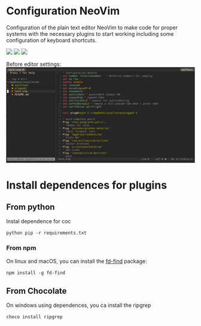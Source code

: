 # Configuration NeoVim

Configuration of the plain text editor NeoVim to make code for proper systems with the necessary plugins to start working including some configuration of keyboard shortcuts.

<a href="https://dotfyle.com/CoolPlayLin/coolplaylin-src-nvim"><img src="https://dotfyle.com/CoolPlayLin/coolplaylin-src-nvim/badges/plugins?style=flat" /></a>
<a href="https://dotfyle.com/CoolPlayLin/coolplaylin-src-nvim"><img src="https://dotfyle.com/CoolPlayLin/coolplaylin-src-nvim/badges/leaderkey?style=flat" /></a>
<a href="https://dotfyle.com/CoolPlayLin/coolplaylin-src-nvim"><img src="https://dotfyle.com/CoolPlayLin/coolplaylin-src-nvim/badges/plugin-manager?style=flat" /></a>

Before editor settings: 
![Images for unsing this configuration with neovim mark to workspace clicket to changest](/img/workspace-style-for-nvim.png)

# Install dependences for plugins 

## From python 
Instal dependence for coc 

```
python pip -r requirements.txt
```
### From npm

On linux and macOS, you can install the [fd-find](https://npm.im/fd-find) package:

```
npm install -g fd-find
```
## From Chocolate 

On windows using dependences, you ca install the ripgrep
```
choco install ripgrep
```
